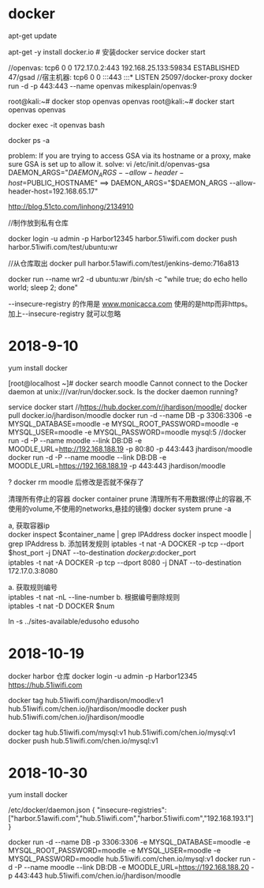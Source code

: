 ﻿
# docker

apt-get update

apt-get -y install docker.io  # 安装docker
service docker start

//openvas: tcp6       0      0 172.17.0.2:443          192.168.25.133:59834    ESTABLISHED 47/gsad
//宿主机器: tcp6       0      0 :::443                  :::*                    LISTEN      25097/docker-proxy
docker run -d -p 443:443 --name openvas mikesplain/openvas:9

root@kali:~# docker stop openvas
openvas
root@kali:~# docker start openvas
openvas

docker exec -it openvas bash

docker ps -a

problem:
If you are trying to access GSA via its hostname or a proxy, make sure GSA is set up to allow it.
solve:
vi /etc/init.d/openvas-gsa
DAEMON_ARGS="$DAEMON_ARGS --allow-header-host=$PUBLIC_HOSTNAME"
==>
DAEMON_ARGS="$DAEMON_ARGS --allow-header-host=192.168.65.17"

http://blog.51cto.com/linhong/2134910


//制作放到私有仓库


docker login -u admin -p Harbor12345 harbor.51iwifi.com
docker push harbor.51iwifi.com/test/ubuntu:wr

//从仓库取出
docker pull harbor.51awifi.com/test/jenkins-demo:716a813

docker run --name wr2 -d ubuntu:wr /bin/sh -c "while true; do echo hello world; sleep 2; done"

--insecure-registry 的作用是 www.monicacca.com 使用的是http而非https。加上--insecure-registry 就可以忽略


2018-9-10
============================
yum install docker

[root@localhost ~]# docker search moodle
Cannot connect to the Docker daemon at unix:///var/run/docker.sock. Is the docker daemon running?

service docker start
//https://hub.docker.com/r/jhardison/moodle/
docker pull docker.io/jhardison/moodle
docker run -d --name DB -p 3306:3306 -e MYSQL_DATABASE=moodle -e MYSQL_ROOT_PASSWORD=moodle -e MYSQL_USER=moodle -e MYSQL_PASSWORD=moodle mysql:5
//docker run -d -P --name moodle --link DB:DB -e MOODLE_URL=http://192.168.188.19 -p 80:80 -p 443:443 jhardison/moodle
docker run -d -P --name moodle --link DB:DB -e MOODLE_URL=https://192.168.188.19 -p 443:443 jhardison/moodle


? docker rm moodle 后修改是否就不保存了

清理所有停止的容器
docker container prune 
清理所有不用数据(停止的容器,不使用的volume,不使用的networks,悬挂的镜像)
docker system prune -a


a, 获取容器ip  
docker inspect $container_name | grep IPAddress
docker inspect moodle | grep IPAddress
b. 添加转发规则 
iptables -t nat -A DOCKER -p tcp --dport $host_port -j DNAT --to-destination $docker_ip:$docker_port  
iptables -t nat -A DOCKER -p tcp --dport 8080  -j DNAT --to-destination  172.17.0.3:8080

a. 获取规则编号  
    iptables -t nat -nL --line-number
b. 根据编号删除规则  
    iptables -t nat -D DOCKER $num

ln -s ../sites-available/edusoho edusoho


2018-10-19
============================
docker harbor 仓库
docker login -u admin -p Harbor12345 https://hub.51iwifi.com

docker tag hub.51iwifi.com/jhardison/moodle:v1 hub.51iwifi.com/chen.io/jhardison/moodle
docker push hub.51iwifi.com/chen.io/jhardison/moodle

docker tag hub.51iwifi.com/mysql:v1 hub.51iwifi.com/chen.io/mysql:v1
docker push hub.51iwifi.com/chen.io/mysql:v1


2018-10-30
============================
yum install docker

/etc/docker/daemon.json
 {  "insecure-registries": ["harbor.51awifi.com","hub.51iwifi.com","harbor.51iwifi.com","192.168.193.1"] }

 docker run -d --name DB -p 3306:3306 -e MYSQL_DATABASE=moodle -e MYSQL_ROOT_PASSWORD=moodle -e MYSQL_USER=moodle -e MYSQL_PASSWORD=moodle hub.51iwifi.com/chen.io/mysql:v1
 docker run -d -P --name moodle --link DB:DB -e MOODLE_URL=https://192.168.188.20 -p 443:443 hub.51iwifi.com/chen.io/jhardison/moodle


